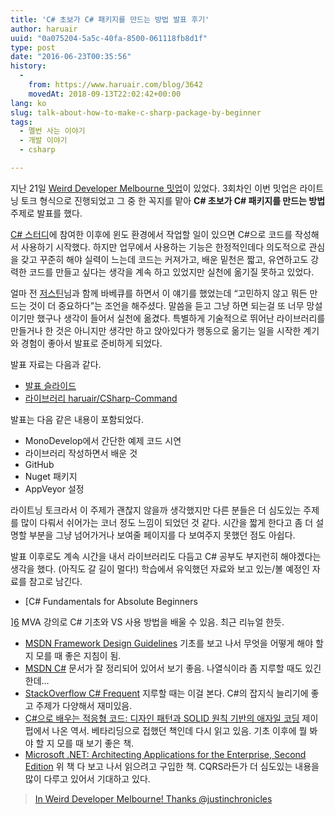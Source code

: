 ```yaml
---
title: 'C# 초보가 C# 패키지를 만드는 방법 발표 후기'
author: haruair
uuid: "0a075204-5a5c-40fa-8500-061118fb8d1f"
type: post
date: "2016-06-23T00:35:56"
history:
  - 
    from: https://www.haruair.com/blog/3642
    movedAt: 2018-09-13T22:02:42+00:00
lang: ko
slug: talk-about-how-to-make-c-sharp-package-by-beginner
tags:
  - 멜번 사는 이야기
  - 개발 이야기
  - csharp

---
```

지난 21일 [Weird Developer Melbourne 밋업][1]이 있었다. 3회차인 이번 밋업은 라이트닝 토크 형식으로 진행되었고 그 중 한 꼭지를 맡아 **C# 초보가 C# 패키지를 만드는 방법** 주제로 발표를 했다.

[C# 스터디][2]에 참여한 이후에 윈도 환경에서 작업할 일이 있으면 C#으로 코드를 작성해서 사용하기 시작했다. 하지만 업무에서 사용하는 기능은 한정적인데다 의도적으로 관심을 갖고 꾸준히 해야 실력이 느는데 코드는 커져가고, 배운 밑천은 짧고, 유연하고도 강력한 코드를 만들고 싶다는 생각을 계속 하고 있었지만 실천에 옮기질 못하고 있었다.

얼마 전 [저스틴][3]님과 함께 바베큐를 하면서 이 얘기를 했었는데 &#8220;고민하지 않고 뭐든 만드는 것이 더 중요하다&#8221;는 조언을 해주셨다. 말씀을 듣고 그냥 하면 되는걸 또 너무 망설이기만 했구나 생각이 들어서 실천에 옮겼다. 특별하게 기술적으로 뛰어난 라이브러리를 만들거나 한 것은 아니지만 생각만 하고 앉아있다가 행동으로 옮기는 일을 시작한 계기와 경험이 좋아서 발표로 준비하게 되었다.

발표 자료는 다음과 같다.

  * [발표 슬라이드][4]
  * [라이브러리 haruair/CSharp-Command][5]

발표는 다음 같은 내용이 포함되었다.

  * MonoDevelop에서 간단한 예제 코드 시연
  * 라이브러리 작성하면서 배운 것
  * GitHub
  * Nuget 패키지
  * AppVeyor 설정

라이트닝 토크라서 이 주제가 괜찮지 않을까 생각했지만 다른 분들은 더 심도있는 주제를 많이 다뤄서 쉬어가는 코너 정도 느낌이 되었던 것 같다. 시간을 짧게 한다고 좀 더 설명할 부분을 그냥 넘어가거나 보여줄 페이지를 다 보여주지 못했던 점도 아쉽다.

발표 이후로도 계속 시간을 내서 라이브러리도 다듬고 C# 공부도 부지런히 해야겠다는 생각을 했다. (아직도 갈 길이 멀다!) 학습에서 유익했던 자료와 보고 있는/볼 예정인 자료를 참고로 남긴다.

  * [C# Fundamentals for Absolute Beginners
  
][6] MVA 강의로 C# 기초와 VS 사용 방법을 배울 수 있음. 최근 리뉴얼 한듯.
  * [MSDN Framework Design Guidelines][7] 기초를 보고 나서 무엇을 어떻게 해야 할지 모를 때 좋은 지침이 됨.
  * [MSDN C#][8] 문서가 잘 정리되어 있어서 보기 좋음. 나열식이라 좀 지루할 때도 있긴 한데&#8230;
  * [StackOverflow C# Frequent][9] 지루할 때는 이걸 본다. C#의 잡지식 늘리기에 좋고 주제가 다양해서 재미있음.
  * [C#으로 배우는 적응형 코드: 디자인 패턴과 SOLID 원칙 기반의 애자일 코딩][10] 제이펍에서 나온 역서. 베타리딩으로 접했던 책인데 다시 읽고 있음. 기초 이후에 뭘 봐야 할 지 모를 때 보기 좋은 책.
  * [Microsoft .NET: Architecting Applications for the Enterprise, Second Edition][11] 위 책 다 보고 나서 읽으려고 구입한 책. CQRS라든가 더 심도있는 내용을 많이 다루고 있어서 기대하고 있다.

> [In Weird Developer Melbourne! Thanks @justinchronicles](https://www.instagram.com/p/BG7uwSeFcNP/)

 [1]: http://www.meetup.com/en-AU/Weird-Developers-Melbourne/events/231588280/
 [2]: http://haruair.com/blog/1904#dotnet-study
 [3]: https://twitter.com/justinchronicle
 [4]: https://gist.github.com/haruair/310349a9e1e9f59a10a8c7b190f3f246
 [5]: https://github.com/haruair/csharp-command
 [6]: https://mva.microsoft.com/en-us/training-courses/c-fundamentals-for-absolute-beginners-16169
 [7]: https://msdn.microsoft.com/en-us/library/ms229042(v=vs.110).aspx
 [8]: https://msdn.microsoft.com/en-au/library/67ef8sbd.aspx
 [9]: http://stackoverflow.com/questions/tagged/c%23?sort=frequent
 [10]: http://jpub.tistory.com/530
 [11]: https://blogs.msdn.microsoft.com/microsoft_press/2014/09/10/new-book-microsoft-net-architecting-applications-for-the-enterprise-second-edition/
